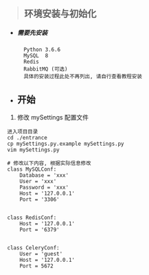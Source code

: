 > ## 环境安装与初始化

- ##### 需要先安装
        Python 3.6.6
        MySQL  8 
        Redis
        RabbitMQ (可选)
        具体的安装过程此处不再列出, 请自行查看教程安装

- ## 开始
1. 修改 mySettings 配置文件
```
进入项目目录
cd ./entrance
cp mySettings.py.example mySettings.py
vim mySettings.py

# 修改以下内容, 根据实际信息修改
class MySQLConf:
    Database = 'xxx'
    User = 'xxx'
    Password = 'xxx'
    Host = '127.0.0.1'
    Port = '3306'


class RedisConf:
    Host = '127.0.0.1'
    Port = '6379'


class CeleryConf:
    User = 'guest'
    Host = '127.0.0.1'
    Port = 5672

```
